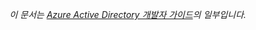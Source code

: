 *이 문서는 [Azure Active Directory 개발자 가이드](../articles/active-directory/active-directory-developers-guide.md)의 일부입니다.*

<!---HONumber=July15_HO3-->